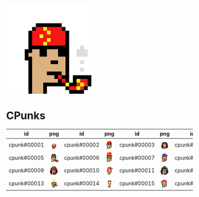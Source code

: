 
![Ccpunk#0logo](logo.png) 

# CPunks

| id          | png                          | id          | png                          | id          | png                          | id          | png                          |
| ----------- | ---------------------------- | ----------- | ---------------------------- | ----------- | ---------------------------- | ----------- | ---------------------------- |
| cpunk#00001 | ![cpunk#00001](punk0001.png) | cpunk#00002 | ![cpunk#00002](punk0002.png) | cpunk#00003 | ![cpunk#00003](punk0003.png) | cpunk#00004 | ![cpunk#00004](punk0004.png) |
| cpunk#00005 | ![cpunk#00005](punk0005.png) | cpunk#00006 | ![cpunk#00006](punk0006.png) | cpunk#00007 | ![cpunk#00007](punk0007.png) | cpunk#00008 | ![cpunk#00008](punk0008.png) |
| cpunk#00009 | ![cpunk#00009](punk0009.png) | cpunk#00010 | ![cpunk#00010](punk0010.png) | cpunk#00011 | ![cpunk#00011](punk0011.png) | cpunk#00012 | ![cpunk#00012](punk0012.png) |
| cpunk#00013 | ![cpunk#00013](punk0013.png) | cpunk#00014 | ![cpunk#00014](punk0014.png) | cpunk#00015 | ![cpunk#00015](punk0015.png) | cpunk#00016 | ![cpunk#00016](punk0016.png) |